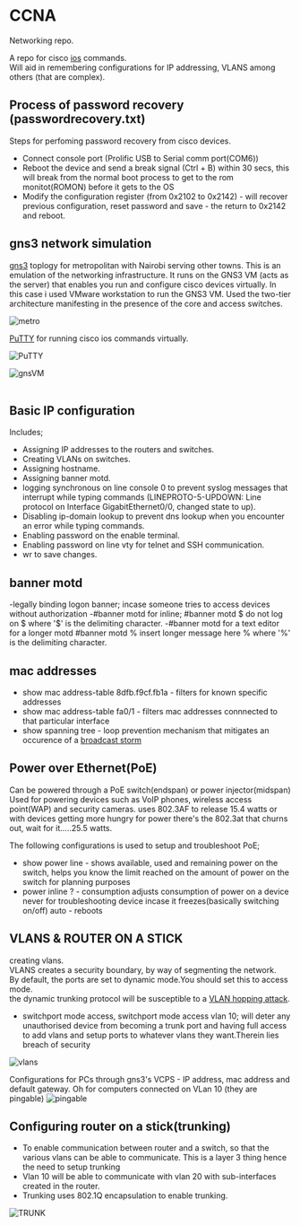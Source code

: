 # CCNA
Networking repo.

A repo for cisco [ios](https://www.techtarget.com/searchnetworking/definition/Cisco-IOS-Cisco-Internetwork-Operating-System) commands.<br>
Will aid in remembering configurations for IP addressing, VLANS among others (that are complex).

## Process of password recovery (passwordrecovery.txt)

Steps for perfoming password recovery from cisco devices.<br>
- Connect console port (Prolific USB to Serial comm port(COM6))<br>
- Reboot the device and send a break signal (Ctrl + B) within 30 secs, this will break from the normal boot process to get to the rom monitot(ROMON) before it gets to the OS<br>
- Modify the configuration register (from 0x2102 to 0x2142) - will recover previous configuration, reset password and save - the return to 0x2142 and reboot.

## gns3 network simulation

[gns3](https://en.wikipedia.org/wiki/Graphical_Network_Simulator-3) toplogy for metropolitan with Nairobi serving other towns. This is an emulation of the networking infrastructure. It runs on the GNS3 VM (acts as the server) that enables you run and configure cisco devices virtually. In this case i used VMware workstation to run the GNS3 VM. Used the two-tier architecture manifesting in the presence of the core and access switches.<br>

![metro](https://user-images.githubusercontent.com/61822296/233679365-049dea64-2275-4831-938c-61666ac5d776.png)<br>

[PuTTY](https://en.wikipedia.org/wiki/PuTTY) for running cisco ios commands virtually.<br>

![PuTTY](https://user-images.githubusercontent.com/61822296/233679386-593fed53-65da-448b-901f-6f292297a3f8.png)

![gnsVM](https://user-images.githubusercontent.com/61822296/233967056-d4b970cd-6b3d-4662-8b69-4f5377bd1507.png)
<br>
<br>

## Basic IP configuration

Includes;<br>
- Assigning IP addresses to the routers and switches.
- Creating VLANs on switches.
- Assigning hostname. 
- Assigning banner motd.
- logging synchronous on line console 0 to prevent syslog messages that interrupt while typing commands (LINEPROTO-5-UPDOWN: Line protocol on Interface      GigabitEthernet0/0, changed state to up).
- Disabling ip-domain lookup to prevent dns lookup when you encounter an error while typing commands.
- Enabling password on the enable terminal.
- Enabling password on line vty for telnet and SSH communication.
- wr to save changes.

## banner motd
-legally binding logon banner; incase someone tries to access devices without authorization
-#banner motd for inline; #banner motd $ do not log on $ where '$' is the delimiting character.
-#banner motd for a text editor for a longer motd #banner motd % insert longer message here % where '%' is the delimiting character.

## mac addresses

- show mac address-table 8dfb.f9cf.fb1a - filters for known specific addresses
- show mac address-table fa0/1 - filters mac addresses connnected to that particular interface
- show spanning tree - loop prevention mechanism that mitigates an occurence of a [broadcast storm](https://en.wikipedia.org/wiki/Broadcast_storm#:~:text=A%20broadcast%20storm%20or%20broadcast,unable%20to%20transport%20normal%20traffic.)

## Power over Ethernet(PoE)
Can be powered through a PoE switch(endspan) or power injector(midspan)<br>
Used for powering devices such as VoIP phones, wireless access point(WAP) and security cameras. uses 802.3AF to release 15.4 watts or with devices getting more hungry for power there's the 802.3at that churns out, wait for it.....25.5 watts.

The following configurations is used to setup and troubleshoot PoE;
- show power line - shows available, used and remaining power on the switch, helps you know the limit reached on the amount of power on the switch for planning purposes<br>
- power inline ? - consumption adjusts consumption of power on a device never for troubleshooting device incase it freezes(basically switching on/off) auto - reboots

## VLANS & ROUTER ON A STICK
creating vlans.<br>
VLANS creates a security boundary, by way of segmenting the network.<br>
By default, the ports are set to dynamic mode.You should set this to access mode.<br>
the dynamic trunking protocol will be susceptible to a [VLAN hopping attack](https://www.techtarget.com/searchsecurity/definition/VLAN-hopping).

- switchport mode access, switchport mode access vlan 10; will deter any unauthorised device from becoming a trunk port and having full access to add vlans and setup ports to whatever vlans they want.Therein lies breach of security

![vlans](https://github.com/vic-rono/CCNA/assets/61822296/c134cb42-414e-4597-91fb-3767ed5a8e36)

Configurations for PCs through gns3's VCPS - IP address, mac address and default gateway. Oh for computers connected on VLan 10 (they are pingable)
![pingable](https://github.com/vic-rono/CCNA/assets/61822296/91198dcf-98a8-4176-a5e9-159fb92f4f9f)

## Configuring router on a stick(trunking)
- To enable communication between router and a switch, so that the various vlans can be able to communicate. This is a layer 3 thing        hence the need to setup trunking 
- Vlan 10 will be able to communicate with vlan 20 with sub-interfaces created in the router.
- Trunking uses 802.1Q encapsulation to enable trunking.

![TRUNK](https://github.com/vic-rono/CCNA/assets/61822296/87a435ba-2b0b-4161-9e44-d718e52cba05)





